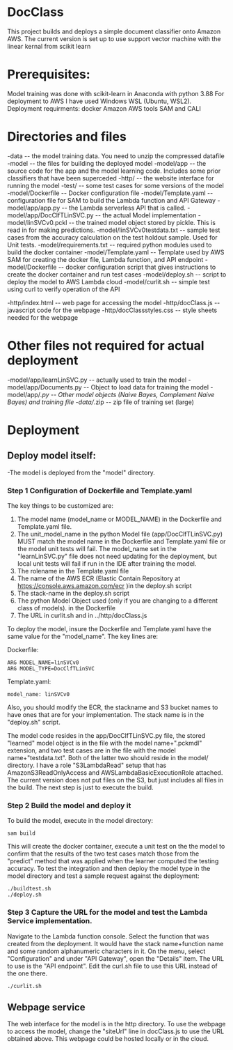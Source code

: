 # DocClass
This project builds and deploys a simple document classifier onto Amazon AWS. The current version is set up to use support vector machine with the linear kernal from scikit learn
# Prerequisites:
Model training was done with scikit-learn in Anaconda with python 3.88
For deployment to AWS I have used Windows WSL (Ubuntu, WSL2).
Deployment requirments:
 docker
 Amazon AWS tools SAM and CALI
# Directories and files
-data -- the model training data. You need to unzip the compressed datafile
-model -- the files for building the deployed model
-model/app -- the source code for the app and the model learning code. Includes some prior classifiers that have been superceded
-http/ -- the website interface for running the model
-test/ -- some test cases for some versions of the model
-model/Dockerfile -- Docker configuration file
-model/Template.yaml -- configuration file for SAM to build the Lambda function and API Gateway
-model/app/app.py -- the Lambda serverless API that is called.
-model/app/DocClfTLinSVC.py -- the actual Model implementation
-model/linSVCv0.pckl -- the trained model object stored by pickle. This is read in for making predictions.
-model/linSVCv0testdata.txt -- sample test cases from the accuracy calculation on the test holdout sample. Used for Unit tests.
-model/requirements.txt -- required python modules used to build the docker container
-model/Template.yaml -- Template used by AWS SAM for creating the docker file, Lambda function, and API endpoint
-model/Dockerfile -- docker configuration script that gives instructions to create the docker container and run test cases
-model/deploy.sh -- script to deploy the model to AWS Lambda cloud
-model/curlit.sh -- simple test using curl to verify operation of the API

-http/index.html -- web page for accessing the model
-http/docClass.js -- javascript code for the webpage
-http/docClassstyles.css -- style sheets needed for the webpage
# Other files not required for actual deployment
-model/app/learnLinSVC.py -- actually used to train the model
-model/app/Documents.py  -- Object to load data for training the model
-model/app/*.py -- Other model objects (Naive Bayes, Complement Naive Bayes) and training file
-data/*.zip -- zip file of training set (large)

# Deployment
## Deploy model itself:
-The model is deployed from the "model" directory.
### Step 1 Configuration of Dockerfile and Template.yaml
The key things to be customized are:
1. The model name (model_name or MODEL_NAME) in the Dockerfile and Template.yaml file.
2. The unit_model_name in the python Model file (app/DocClfTLinSVC.py) MUST match
the model name in the Dockerfile and Template.yaml file or the model unit tests will fail. The model_name set in the "learnLinSVC.py" file does not need updating for the deployment, but local unit tests will fail if run in the IDE after training the model.
3. The rolename in the Template.yaml file
4. The name of the AWS ECR (Elastic Contain Repository at https://console.aws.amazon.com/ecr )in the deploy.sh script
5. The stack-name in the deploy.sh script
6. The python Model Object used (only if you are changing to a different class of models). in the Dockerfile
7. The URL in curlit.sh and in ../http/docClass.js


To deploy the model, insure the Dockerfile and Template.yaml have the same value for the "model_name". The key lines are:

Dockerfile:
```
ARG MODEL_NAME=linSVCv0
ARG MODEL_TYPE=DocClfTLinSVC
```
Template.yaml:
```
model_name: linSVCv0
```

Also, you should modify the ECR, the stackname and S3 bucket names to have ones that are for your implementation. The stack name is in the "deploy.sh" script. 

The model code resides in the app/DocClfTLinSVC.py file, the stored "learned" model object is in the file with the model name+".pckmdl" extension, and two test cases are in the file with the model name+"testdata.txt". Both of the latter two should reside in the model/ directory. 
I have a role "S3LambdaRead" setup that has AmazonS3ReadOnlyAccess and AWSLambdaBasicExecutionRole attached. The current version does not put files on the S3, but just includes all files in the build. The next step is just to execute the build. 

### Step 2 Build the model and deploy it
To build the model, execute in the model directory:
```
sam build
```
This will create the docker container, execute a unit test on the the model to confirm that the results of the two test cases match those from the "predict" method that was applied when the learner computed the testing accuracy.
To test the integration and then deploy the model type in the model directory and test a sample request against the deployment:
```
./buildtest.sh
./deploy.sh
```
### Step 3 Capture the URL for the model and test the Lambda Service implementation.
Navigate to the Lambda function console. Select the function that was created from the deployment. It would have the stack name+function name and some random alphanumeric characters in it.  On the menu, select "Configuration" and under "API Gateway", open the "Details" item. The URL to use is the "API endpoint". Edit the curl.sh file to use this URL instead of the one there.
```
./curlit.sh
```
## Webpage service
The web interface for the model is in the http directory. To use the webpage to access the model, change the "siteUrl" line in docClass.js to use the URL obtained above. This webpage could be hosted locally or in the cloud.
